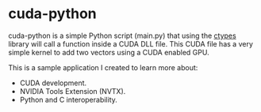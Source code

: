 # cuda-python

cuda-python is a simple Python script (main.py) that using the [ctypes](https://docs.python.org/3/library/ctypes.html) library will call a function inside a CUDA DLL file. This CUDA file has a very simple kernel to add two vectors using a CUDA enabled GPU.

This is a sample application I created to learn more about:

- CUDA development.
- NVIDIA Tools Extension (NVTX).
- Python and C interoperability.

